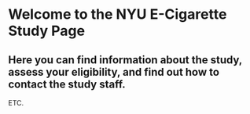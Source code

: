 # Welcome to the NYU E-Cigarette Study Page

## Here you can find information about the study, assess your eligibility, and find out how to contact the study staff. 

ETC.
